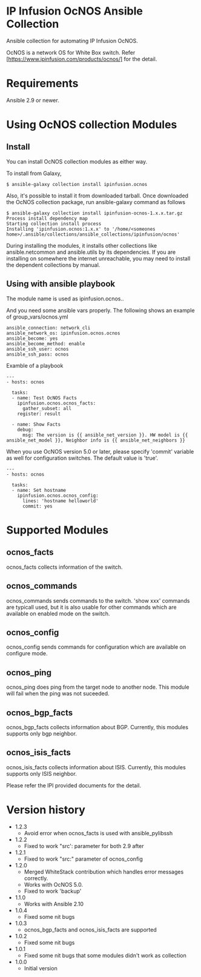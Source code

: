 # IP Infusion OcNOS Ansible Collection

Ansible collection for automating IP Infusion OcNOS.

OcNOS is a network OS for White Box switch. Refer [https://www.ipinfusion.com/products/ocnos/] for the detail.

# Requirements
Ansible 2.9 or newer.

# Using OcNOS collection Modules

## Install
You can install OcNOS collection modules as either way.

To install from Galaxy,
```
$ ansible-galaxy collection install ipinfusion.ocnos
```

Also, it's possible to install it from downloaded tarball.
Once downloaded the OcNOS collection package, run ansible-galaxy command as follows
```
$ ansible-galaxy collection install ipinfusion-ocnos-1.x.x.tar.gz       
Process install dependency map
Starting collection install process
Installing 'ipinfusion.ocnos:1.x.x' to '/home/<someones home>/.ansible/collections/ansible_collections/ipinfusion/ocnos'
```

During installing the modules, it installs other collections like ansible.netcommon and ansible.utils by its dependencies.
If you are installing on somewhere the internet unreachable, you may need to install the dependent collections by manual.

## Using with ansible playbook
The module name is used as ipinfusion.ocnos.<module>.

And you need some ansible vars properly.
The following shows an example of group_vars/ocnos.yml
```
ansible_connection: network_cli
ansible_network_os: ipinfusion.ocnos.ocnos
ansible_become: yes
ansible_become_method: enable
ansible_ssh_user: ocnos
ansible_ssh_pass: ocnos
```

Examble of a playbook
```
---
- hosts: ocnos

  tasks:
  - name: Test OcNOS Facts
    ipinfusion.ocnos.ocnos_facts:
      gather_subset: all
    register: result

  - name: Show Facts
    debug:
      msg: The version is {{ ansible_net_version }}. HW model is {{ ansible_net_model }}, Neighbor info is {{ ansible_net_neighbors }}
```

When you use OcNOS version 5.0 or later, please specify 'commit' variable as well for configuration switches.
The default value is 'true'.
```
---
- hosts: ocnos

  tasks:
  - name: Set hostname
    ipinfusion.ocnos.ocnos_config:
      lines: 'hostname helloworld'
      commit: yes
```

# Supported Modules

## ocnos_facts
ocnos_facts collects information of the switch.

## ocnos_commands
ocnos_commands sends commands to the switch. 
'show xxx' commands are typicall used, but it is also usable for other commands which are available on enabled mode on the switch.

## ocnos_config
ocnos_config sends commands for configuration which are available on configure mode.

## ocnos_ping
ocnos_ping does ping from the target node to another node. This module will fail when the ping was not suceeded.

## ocnos_bgp_facts
ocnos_bgp_facts collects information about BGP. Currently, this modules supports only bgp neighbor.

## ocnos_isis_facts
ocnos_isis_facts collects information about ISIS. Currently, this modules supports only ISIS neighbor.


Please refer the IPI provided documents for the detail.

# Version history
- 1.2.3
  - Avoid error when ocnos_facts is used with ansible_pylibssh
- 1.2.2
  - Fixed to work "src': parameter for both 2.9 after
- 1.2.1
  - Fixed to work "src:" parameter of ocnos_config 
- 1.2.0 
  - Merged WhiteStack contribution which handles error messages correctly.
  - Works with OcNOS 5.0.
  - Fixed to work 'backup'
- 1.1.0
  - Works with Ansible 2.10
- 1.0.4
  - Fixed some nit bugs
- 1.0.3
  - ocnos_bgp_facts and ocnos_isis_facts are supported
- 1.0.2
  - Fixed some nit bugs
- 1.0.1
  - Fixed some nit bugs that some modules didn't work as collection
- 1.0.0
  - Initial version
